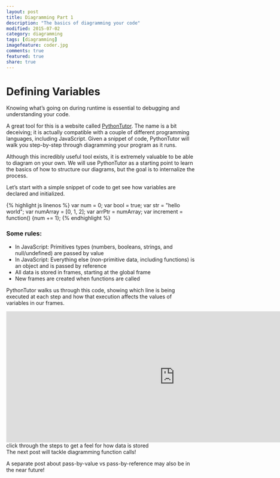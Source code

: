 ```yaml
---
layout: post
title: Diagramming Part 1
description: "The basics of diagramming your code"
modified: 2015-07-02
category: diagramming
tags: [diagramming]
imagefeature: coder.jpg
comments: true
featured: true
share: true
---
```


# Defining Variables
Knowing what’s going on during runtime is essential to debugging and understanding your code.

A great tool for this is a website called [PythonTutor](http://www.pythontutor.com/visualize.html#mode=edit). The name is a bit deceiving; it is actually compatible with a couple of different programming languages, including JavaScript. Given a snippet of code, PythonTutor will walk you step-by-step through diagramming your program as it runs.

Although this incredibly useful tool exists, it is extremely valuable to be able to diagram on your own. We will use PythonTutor as a starting point to learn the basics of how to structure our diagrams, but the goal is to internalize the process.

Let’s start with a simple snippet of code to get see how variables are declared and initialized.

{% highlight js linenos %}
var num = 0;
var bool = true;
var str = "hello world";
var numArray = [0, 1, 2];
var arrPtr = numArray;
var increment = function() {num += 1};
{% endhighlight %}

### Some rules:
* In JavaScript: Primitives types (numbers, booleans, strings, and null/undefined) are passed by value
* In JavaScript: Everything else (non-primitive data, including functions) is an object and is passed by reference
* All data is stored in frames, starting at the global frame
* New frames are created when functions are called

PythonTutor walks us through this code, showing which line is being executed at each step and how that execution affects the values of variables in our frames.

<div align="center"><iframe width="900" height="350" frameborder="0" src="http://pythontutor.com/iframe-embed.html#code=var+num+%3D+0%3B%0Avar+bool+%3D+true%3B%0Avar+str+%3D+%22hello+world%22%3B%0Avar+numArray+%3D+%5B0,+1,+2%5D%3B%0Avar+arrPtr+%3D+numArray%3B%0Avar+increment+%3D+function(%29+%7Bnum+%2B%3D+1%7D%3B&origin=opt-frontend.js&cumulative=false&heapPrimitives=false&textReferences=false&py=js&rawInputLstJSON=%5B%5D&curInstr=0&codeDivWidth=350&codeDivHeight=400"></iframe></div>

<figcaption>click through the steps to get a feel for how data is stored</figcaption>
The next post will tackle diagramming function calls!

A separate post about pass-by-value vs pass-by-reference may also be in the near future!

